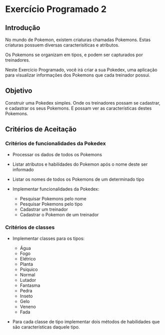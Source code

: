 # Exercício Programado 2

## Introdução

No mundo de Pokemon, existem criaturas chamadas Pokemons. Estas criaturas possuem
diversas caracterísiticas e atributos.

Os Pokemons se organizam em tipos, e podem ser capturados por treinadores.

Neste Exercício Programado, você irá criar a sua Pokedex, uma aplicação para
visualizar informações dos Pokemons que cada treinador possui.

## Objetivo

Construir uma Pokedex simples. Onde os treinadores possam se cadastrar,
e cadastrar os seus Pokemons. E possam ver as características destes Pokemons.

## Critérios de Aceitação

### Critérios de funcionalidades da Pokedex

* Processar os dados de todos os Pokemons

* Listar atributos e habilidades do Pokemon após o nome deste ser informado

* Listar os nomes de todos os Pokemons de um determinado tipo

* Implementar funcionalidades da Pokedex:
    * Pesquisar Pokemons pelo nome
    * Pesquisar Pokemons pelo tipo
    * Cadastrar um treinador
    * Cadastrar o Pokemon de um treinador

### Critérios de classes

* Implementar classes para os tipos:
    * Água
    * Fogo
    * Elétrico
    * Planta
    * Psíquico
    * Normal
    * Lutador
    * Fantasma
    * Pedra
    * Inseto
    * Gelo
    * Veneno
    * Fada

* Para cada classe de tipo implementar dois métodos de habilidades que são
  características daquele tipo.
